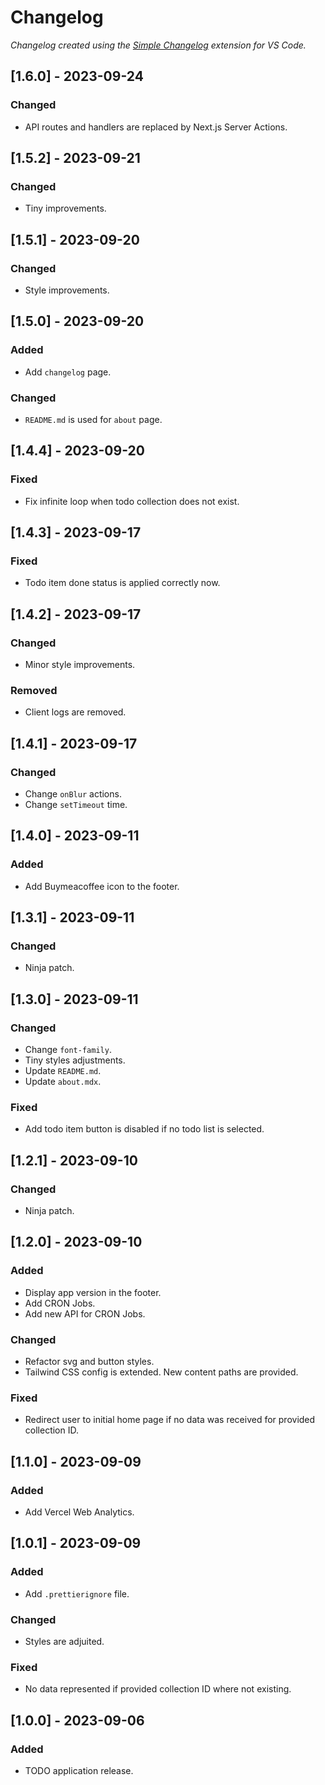 # Changelog

_Changelog created using the [Simple Changelog](https://marketplace.visualstudio.com/items?itemName=tobiaswaelde.vscode-simple-changelog) extension for VS Code._

## [1.6.0] - 2023-09-24

### Changed

-   API routes and handlers are replaced by Next.js Server Actions.

## [1.5.2] - 2023-09-21

### Changed

-   Tiny improvements.

## [1.5.1] - 2023-09-20

### Changed

-   Style improvements.

## [1.5.0] - 2023-09-20

### Added

-   Add `changelog` page.

### Changed

-   `README.md` is used for `about` page.

## [1.4.4] - 2023-09-20

### Fixed

-   Fix infinite loop when todo collection does not exist.

## [1.4.3] - 2023-09-17

### Fixed

-   Todo item done status is applied correctly now.

## [1.4.2] - 2023-09-17

### Changed

-   Minor style improvements.

### Removed

-   Client logs are removed.

## [1.4.1] - 2023-09-17

### Changed

-   Change `onBlur` actions.
-   Change `setTimeout` time.

## [1.4.0] - 2023-09-11

### Added

-   Add Buymeacoffee icon to the footer.

## [1.3.1] - 2023-09-11

### Changed

-   Ninja patch.

## [1.3.0] - 2023-09-11

### Changed

-   Change `font-family`.
-   Tiny styles adjustments.
-   Update `README.md`.
-   Update `about.mdx`.

### Fixed

-   Add todo item button is disabled if no todo list is selected.

## [1.2.1] - 2023-09-10

### Changed

-   Ninja patch.

## [1.2.0] - 2023-09-10

### Added

-   Display app version in the footer.
-   Add CRON Jobs.
-   Add new API for CRON Jobs.

### Changed

-   Refactor svg and button styles.
-   Tailwind CSS config is extended. New content paths are provided.

### Fixed

-   Redirect user to initial home page if no data was received for provided collection ID.

## [1.1.0] - 2023-09-09

### Added

-   Add Vercel Web Analytics.

## [1.0.1] - 2023-09-09

### Added

-   Add `.prettierignore` file.

### Changed

-   Styles are adjuited.

### Fixed

-   No data represented if provided collection ID where not existing.

## [1.0.0] - 2023-09-06

### Added

-   TODO application release.
